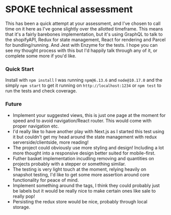 # SPOKE technical assessment
This has been a quick attempt at your assessment, and I've chosen to call time on it here as I've gone slightly over the allotted timeframe. This means that it's a fairly barebones implementation, but it's using GraphQL to talk to the shopifyAPI, Redux for state management, React for rendering and Parcel for bundling/running. And Jest with Enzyme for the tests. I hope you can see my thought process with this but I'd happily talk through any of it, or complete some more if you'd like.


### Quick Start
Install with `npm install` I was running `npm@6.13.6` and `node@10.17.0`
and the simply `npm start` to get it running on `http://localhost:1234`
or `npm test` to run the tests and check coverage.


### Future
* Implement your suggested views, this is just one page at the moment for speed and to avoid navigation/React router. This would come with proper navigation etc.
* I'd really like to have another play with Next.js as I started this test using it but couldn't get my head around the state management with redux serverside/clientside, more reading!
* The project could obviously use more styling and design! Including a lot more thought into a responsive design better suited for mobile-first.
* Futher basket implementation incudling removing and quantities on projects probably with a stepper or something similar.
* The testing is very light touch at the moment, relying heavily on snapshot testing, I'd like to get some more assertion around core functionality for peace of mind.
* Implement something around the tags, I think they could probably just be labels but it would be really nice to make certain ones like sale to really pop! 
* Persisting the redux store would be nice, probably through local storage.

